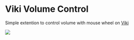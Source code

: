 # Viki Volume Control

Simple extention to control volume with mouse wheel on [Viki](https://www.viki.com/)


<a href="https://addons.mozilla.org/en-US/firefox/addon/viki-volume-control/"><img src="https://i.imgur.com/R2RYyLb.png"></a>
